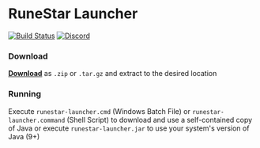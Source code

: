 # RuneStar Launcher

[![Build Status](https://img.shields.io/circleci/project/github/RuneStar/launcher.svg)](https://circleci.com/gh/RuneStar/launcher)
[![Discord](https://img.shields.io/discord/384870460640329728.svg?logo=discord)](https://discord.gg/G2kxrnU)

### Download

[**Download**](https://github.com/RuneStar/launcher/releases) as `.zip` or `.tar.gz` and extract to the desired location

### Running

Execute `runestar-launcher.cmd` (Windows Batch File) or `runestar-launcher.command` (Shell Script) to download and use a self-contained copy of Java or execute `runestar-launcher.jar` to use your system's version of Java (9+)